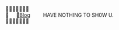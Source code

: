 <!-- [![LeetCode user sjh9391985](https://img.shields.io/badge/dynamic/json?style=for-the-badge&labelColor=black&color=%23ffa116&label=Ranking&query=ranking&url=https%3A%2F%2Fleetcode-badge.vercel.app%2Fapi%2Fusers%2Fsjh9391985&logo=leetcode&logoColor=yellow)](https://leetcode.com/sjh9391985/)

 -->

🍟🍟🍟🍟🍟🍟🍟 <br/>
🍟 &nbsp; &nbsp;  📘[Blog](https://sjh9391985.tistory.com/) &nbsp; &nbsp; &nbsp; &nbsp; HAVE NOTHING TO SH0W U. <br/>
🍟🍟🍟🍟🍟🍟🍟
<!-- 
[![Solved.ac Profile](http://mazassumnida.wtf/api/v2/generate_badge?boj=sjh9391985)](https://solved.ac/sjh9391985/) -->

<!--- 📃[Resume](https://sjh9391985.github.io/)  -- >
